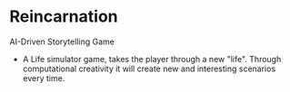 # Reincarnation
AI-Driven Storytelling Game
- A Life simulator game, takes the player through a new "life". Through computational creativity it will create new and interesting scenarios every time. 

